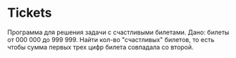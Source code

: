 # Tickets
Программа для решения задачи с счастливыми билетами. 
Дано: билеты от 000 000 до 999 999. Найти кол-во "счастливых" билетов, то есть чтобы сумма
первых трех цифр билета совпадала со второй.
